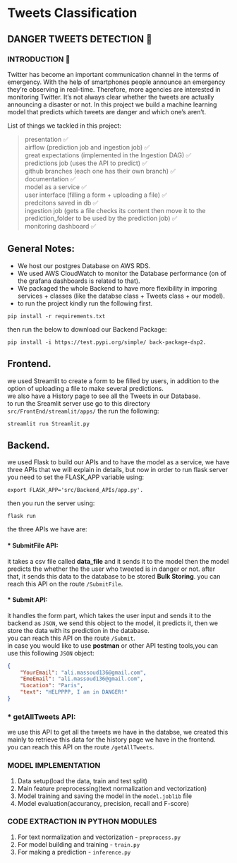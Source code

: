 # Tweets Classification
## DANGER TWEETS DETECTION :thinking:
### INTRODUCTION :speech_balloon:

Twitter has become an important communication channel in the terms of emergency. With the help of smartphones people announce an emergency they’re observing in real-time. Therefore, more agencies are interested in monitoring Twitter. It’s not always clear whether the tweets are actually announcing a disaster or not. In this project we build a machine learning model that predicts which tweets are danger and which one’s aren’t.  

List of things we tackled in this project:  
> presentation :white_check_mark:  
airflow (prediction job and ingestion job) :white_check_mark:  
great expectations (implemented in the Ingestion DAG) :white_check_mark:  
predictions job (uses the API to predict) :white_check_mark:  
github branches (each one has their own branch) :white_check_mark:  
documentation :white_check_mark:  
model as a service :white_check_mark:  
user interface (filling a form + uploading a file) :white_check_mark:  
predcitons saved in db :white_check_mark:  
ingestion job (gets a file checks its content then move it to the prediction_folder to be used by the prediction job) :white_check_mark:  
monitoring dashboard :white_check_mark: 

## General Notes:  
* We host our postgres Database on AWS RDS.  
* We used AWS CloudWatch to monitor the Database performance (on of the grafana dashboards is related to that).  
* We packaged the whole Backend to have more flexibility in imporing services + classes (like the databse class + Tweets class + our model). 
* to run the project kindly run the following first. 
```
pip install -r requirements.txt
```
then run the below to download our Backend Package:   
```
pip install -i https://test.pypi.org/simple/ back-package-dsp2. 
```


## Frontend. 
we used Streamlit to create a form to be filled by users, in addition to the option of uploading a file to make several predictions.  
we also have a History page to see all the Tweets in our Database.  
to run the Sreamlit server use go to this directory `src/FrontEnd/streamlit/apps/` the run the following:  
```
streamlit run Streamlit.py
```

## Backend. 
we used Flask to build our APIs and to have the model as a service, we have three APIs that we will explain in details, but now in order to run flask server you need to set the FLASK_APP variable using:  
```
export FLASK_APP='src/Backend_APIs/app.py'. 
```
then you run the server using:  
```
flask run
```
the three APIs we have are:
#### * SubmitFile API:  
it takes a csv file called **data_file** and it sends it to the model then the model predicts the whether the the user who tweeted is in danger or not. after that, it sends this data to the database to be stored **Bulk Storing**.
you can reach this API on the route `/SubmitFile`.  

#### * Submit API:  
it handles the form part, which takes the user input and sends it to the backend as `JSON`, we send this object to the model, it predicts it, then we store the data with its prediction in the database.  
you can reach this API on the route `/Submit`.  
in case you would like to use **postman** or other API testing tools,you can use this following `JSON` object:  
```json
{
    "YourEmail": "ali.massoud136@gmail.com",
    "EmeEmail": "ali.massoud136@gmail.com",
    "Location": "Paris",
    "text": "HELPPPP, I am in DANGER!"
}
```

### * getAllTweets API:
we use this API to get all the tweets we have in the databse, we created this mainly to retrieve this data for the history page we have in the frontend.  
you can reach this API on the route `/getAllTweets`.  

### MODEL IMPLEMENTATION
1. Data setup(load the data, train and test split)
2. Main feature preprocessing(text normalization and vectorization)
3. Model training and saving the model in the `model.joblib` file
4. Model evaluation(accurancy, precision, recall and F-score)

### CODE EXTRACTION IN PYTHON MODULES
1. For text normalization and vectorization - `preprocess.py`
2. For model building and training - `train.py`
3. For making a prediction - `inference.py`


